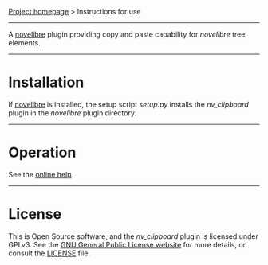 [Project homepage](https://github.com/peter88213/nv_clipboard) > Instructions for use

--- 

A [novelibre](https://github.com/peter88213/novelibre/) plugin providing copy and paste capability for *novelibre* tree elements. 

---

# Installation

If [novelibre](https://github.com/peter88213/novelibre/) is installed, the setup script *setup.py* installs the *nv_clipboard* plugin in the *novelibre* plugin directory.


---

# Operation

See the [online help](https://peter88213.github.io/nvhelp-en/nv_clipboard/).

---

# License

This is Open Source software, and the *nv_clipboard* plugin is licensed under GPLv3. See the
[GNU General Public License website](https://www.gnu.org/licenses/gpl-3.0.en.html) for more
details, or consult the [LICENSE](https://github.com/peter88213/nv_clipboard/blob/main/LICENSE) file.
